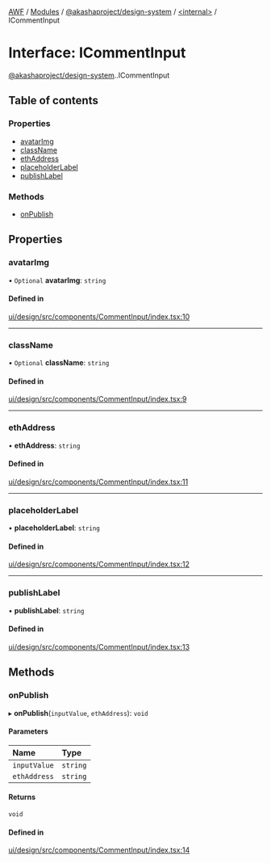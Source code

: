 [AWF](../README.md) / [Modules](../modules.md) / [@akashaproject/design-system](../modules/akashaproject_design_system.md) / [<internal\>](../modules/akashaproject_design_system._internal_.md) / ICommentInput

# Interface: ICommentInput

[@akashaproject/design-system](../modules/akashaproject_design_system.md).[<internal>](../modules/akashaproject_design_system._internal_.md).ICommentInput

## Table of contents

### Properties

- [avatarImg](akashaproject_design_system._internal_.ICommentInput.md#avatarimg)
- [className](akashaproject_design_system._internal_.ICommentInput.md#classname)
- [ethAddress](akashaproject_design_system._internal_.ICommentInput.md#ethaddress)
- [placeholderLabel](akashaproject_design_system._internal_.ICommentInput.md#placeholderlabel)
- [publishLabel](akashaproject_design_system._internal_.ICommentInput.md#publishlabel)

### Methods

- [onPublish](akashaproject_design_system._internal_.ICommentInput.md#onpublish)

## Properties

### avatarImg

• `Optional` **avatarImg**: `string`

#### Defined in

[ui/design/src/components/CommentInput/index.tsx:10](https://github.com/AKASHAorg/akasha-world-framework/blob/d81a7246/ui/design/src/components/CommentInput/index.tsx#L10)

___

### className

• `Optional` **className**: `string`

#### Defined in

[ui/design/src/components/CommentInput/index.tsx:9](https://github.com/AKASHAorg/akasha-world-framework/blob/d81a7246/ui/design/src/components/CommentInput/index.tsx#L9)

___

### ethAddress

• **ethAddress**: `string`

#### Defined in

[ui/design/src/components/CommentInput/index.tsx:11](https://github.com/AKASHAorg/akasha-world-framework/blob/d81a7246/ui/design/src/components/CommentInput/index.tsx#L11)

___

### placeholderLabel

• **placeholderLabel**: `string`

#### Defined in

[ui/design/src/components/CommentInput/index.tsx:12](https://github.com/AKASHAorg/akasha-world-framework/blob/d81a7246/ui/design/src/components/CommentInput/index.tsx#L12)

___

### publishLabel

• **publishLabel**: `string`

#### Defined in

[ui/design/src/components/CommentInput/index.tsx:13](https://github.com/AKASHAorg/akasha-world-framework/blob/d81a7246/ui/design/src/components/CommentInput/index.tsx#L13)

## Methods

### onPublish

▸ **onPublish**(`inputValue`, `ethAddress`): `void`

#### Parameters

| Name | Type |
| :------ | :------ |
| `inputValue` | `string` |
| `ethAddress` | `string` |

#### Returns

`void`

#### Defined in

[ui/design/src/components/CommentInput/index.tsx:14](https://github.com/AKASHAorg/akasha-world-framework/blob/d81a7246/ui/design/src/components/CommentInput/index.tsx#L14)
